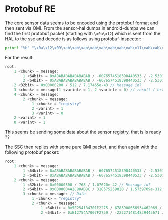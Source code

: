 
# Protobuf RE

The core sensor data seems to be encoded using the protobuf format and then sent via QMI.
From the sensor-hal dumps in android-dumps we can find the first protobuf packet (starting with `\x0a\x12`) which is sent from the HAL to the ssc and decode is as follows using protobuf-inspector:
```bash
printf "%b" "\x0a\x12\x09\xab\xab\xab\xab\xab\xab\xab\xab\x11\xab\xab\xab\xab\xab\xab\xab\xab\x15\x00\x02\x00\x00\x1a\x04\x08\x01\x10\x00\x22\x10\x12\x0e\x0a\x08\x72\x65\x67\x69\x73\x74\x72\x79\x10\x01\x18\x00\x10\x01\x00\x01" | protobuf_inspector
```
For the result:
```rust
root:
    1 <chunk> = message:
        1 <64bit> = 0xABABABABABABABAB / -6076574518398440533 / -2.5301707e-98 // sensor ID (dummy value here)
        2 <64bit> = 0xABABABABABABABAB / -6076574518398440533 / -2.5301707e-98
    2 <32bit> = 0x00000200 / 512 / 7.17465e-43 // Message id?
    3 <chunk> = message(1 <varint> = 1, 2 <varint> = 0) // result / error
    4 <chunk> = message:
        2 <chunk> = message:
            1 <chunk> = "registry"
            2 <varint> = 1
            3 <varint> = 0
    2 <varint> = 1
    0 <varint> = 1
```
This seems be sending some data about the sensor registry, that is is ready ??

The SSC then replies with some pure QMI packet, and then again with the following protobuf packet:
```rust
root:
    1 <chunk> = message:
        1 <64bit> = 0xABABABABABABABAB / -6076574518398440533 / -2.5301707e-98 // sensor ID (dummy value here)
        2 <64bit> = 0xABABABABABABABAB / -6076574518398440533 / -2.5301707e-98
    2 <chunk> = message:
        1 <32bit> = 0x00000300 / 768 / 1.07620e-42 // Message id?
        2 <64bit> = 0x0000004A2C90AD8C / 318575259020 / 1.5739709e-312 // Timestamp
        3 <chunk> = message: // Data 
            1 <chunk> = "registry"
            2 <chunk> = message:
                1 <64bit> = 0x5E2541B4701E2275 / 6783900656934462069 / 3.3178973e+145
                2 <64bit> = 0xE12754A7007F2759 / -2222714814839445671 / -1.0250262e+160
```
